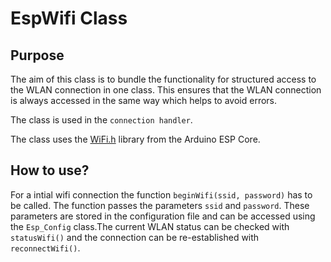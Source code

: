 # EspWifi Class

## Purpose

The aim of this class is to bundle the functionality for structured access to the WLAN connection in one class. This ensures that the WLAN connection is always accessed in the same way which helps to avoid errors.

The class is used in the ``connection handler``.

The class uses the [WiFi.h](https://github.com/espressif/arduino-esp32/tree/master/libraries/WiFi) library from the Arduino ESP Core.

## How to use?

For a intial wifi connection the function ``beginWifi(ssid, password)`` has to be called. The function passes the parameters ``ssid`` and ``password``. These parameters are stored in the configuration file and can be accessed using the ``Esp_Config`` class.The current WLAN status can be checked with ``statusWifi()`` and the connection can be re-established with ``reconnectWifi()``.

